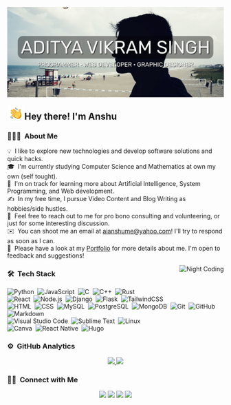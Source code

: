 ![Aditya Vikram Singh Banner](https://raw.githubusercontent.com/AVS1508/AVS1508/master/assets/Aditya%20Vikram%20Singh%20Banner.jpg)

<img alt="Night Coding" src="./assets/Hand%20Wave.gif" width='40' align="left"/><h2>Hey there! I'm Anshu</h2>

<!-- ## 👋 &nbsp;Hey there! I'm Aditya -->

### 👨🏻‍💻 &nbsp;About Me

💡 &nbsp;I like to explore new technologies and develop software solutions and quick hacks.\
🎓 &nbsp;I'm currently studying Computer Science and Mathematics at own my own (self tought).\
🌱 &nbsp;I'm on track for learning more about Artificial Intelligence, System Programming, and Web development.\
✍️ &nbsp;In my free time, I pursue Video Content and Blog Writing as hobbies/side hustles.\
💬 &nbsp;Feel free to reach out to me for pro bono consulting and volunteering, or just for some interesting discussion.\
✉️ &nbsp;You can shoot me an email at aianshume@yahoo.com! I'll try to respond as soon as I can.\
📄 &nbsp;Please have a look at my [Portfolio](https://codenanshu.in) for more details about me. I'm open to feedback and suggestions!

<img alt="Night Coding" src="https://raw.githubusercontent.com/aianshume/aianshume/master/assets/Night-Coding.gif" align="right"/>

### 🛠 &nbsp;Tech Stack

![Python](https://img.shields.io/badge/-Python-05122A?style=flat&logo=python)&nbsp;
![JavaScript](https://img.shields.io/badge/-JavaScript-05122A?style=flat&logo=javascript)&nbsp;
![C](https://img.shields.io/badge/-C-05122A?style=flat&logo=C&logoColor=A8B9CC)&nbsp;
![C++](https://img.shields.io/badge/-C++-05122A?style=flat&logo=C%2B%2B&logoColor=00599C)&nbsp;
![Rust](https://img.shields.io/badge/-Rust-05122A?style=flat&logo=Rust&logoColor=276DC3)\
![React](https://img.shields.io/badge/-React-05122A?style=flat&logo=react)&nbsp;
![Node.js](https://img.shields.io/badge/-Node.js-05122A?style=flat&logo=node.js)&nbsp;
![Django](https://img.shields.io/badge/-Django-05122A?style=flat&logo=django&logoColor=092E20)&nbsp;
![Flask](https://img.shields.io/badge/-Flask-05122A?style=flat&logo=flask)&nbsp;
![TailwindCSS](https://img.shields.io/badge/-TailwindCSS-05122A?style=flat&logo=tailwindcss&logoColor=563D7C)\
![HTML](https://img.shields.io/badge/-HTML-05122A?style=flat&logo=HTML5)&nbsp;
![CSS](https://img.shields.io/badge/-CSS-05122A?style=flat&logo=CSS3&logoColor=1572B6)&nbsp;
![MySQL](https://img.shields.io/badge/-MySQL-05122A?style=flat&logo=mysql)&nbsp;
![PostgreSQL](https://img.shields.io/badge/-PostgreSQL-05122A?style=flat&logo=postgresql)&nbsp;
![MongoDB](https://img.shields.io/badge/-MongoDB-05122A?style=flat&logo=mongodb)&nbsp;
![Git](https://img.shields.io/badge/-Git-05122A?style=flat&logo=git)&nbsp;
![GitHub](https://img.shields.io/badge/-GitHub-05122A?style=flat&logo=github)&nbsp;
![Markdown](https://img.shields.io/badge/-Markdown-05122A?style=flat&logo=markdown)\
![Visual Studio Code](https://img.shields.io/badge/-Visual%20Studio%20Code-05122A?style=flat&logo=visual-studio-code&logoColor=007ACC)&nbsp;
![Sublime Text](https://img.shields.io/badge/-Sublime%20Text-05122A?style=flat&logo=sublimetext)&nbsp;
![Linux](https://img.shields.io/badge/-Linux-05122A?style=flat&logo=linux&logoColor=2C2255)\
![Canva](https://img.shields.io/badge/-Canva-05122A?style=flat&logo=canva)&nbsp;
![React Native](https://img.shields.io/badge/-React%20Native-05122A?style=flat&logo=expo)&nbsp;
![Hugo](https://img.shields.io/badge/-Hugo-05122A?style=flat&logo=hugo)

### ⚙️ &nbsp;GitHub Analytics

<p align="center">
<a href="https://github.com/aianshume">
  <img height="180em" src="https://github-readme-stats-eight-theta.vercel.app/api?username=aianshume&show_icons=true&theme=algolia&include_all_commits=true&count_private=true"/>
  <img height="180em" src="https://github-readme-stats-eight-theta.vercel.app/api/top-langs/?username=aianshume&layout=compact&langs_count=8&theme=algolia"/>
</a>
</p>

### 🤝🏻 &nbsp;Connect with Me

<p align="center">
<a href="https://www.codenanshu.in"><img src="https://img.shields.io/badge/-codenanshu.in-3423A6?style=flat&logo=Google-Chrome&logoColor=white"/></a>
<a href="https://linkedin.com/in/anshu-meena-45a64123b"><img src="https://img.shields.io/badge/-Anshu%20Meena-0077B5?style=flat&logo=Linkedin&logoColor=white"/></a>
<a href="mailto:aianshume@yahoo.com"><img src="https://img.shields.io/badge/-aianshume@yahoo.com-D14836?style=flat&logo=Gmail&logoColor=white"/></a>
<a href="https://twitter.com/aianshume"><img src="https://img.shields.io/badge/-@aianshume-E4405F?style=flat&logo=Twitter&logoColor=white"/></a>
</p>
